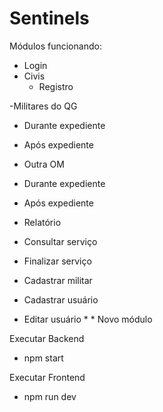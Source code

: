# Sentinels
 
Módulos funcionando:
- Login
- Civis
  - Registro

-Militares do QG
 - Durante expediente
 - Após expediente

- Outra OM
 - Durante expediente
 - Após expediente

- Relatório
 - Consultar serviço
 - Finalizar serviço
 - Cadastrar militar
 - Cadastrar usuário
 - Editar usuário * * Novo módulo

Executar Backend
- npm start

Executar Frontend
- npm run dev

